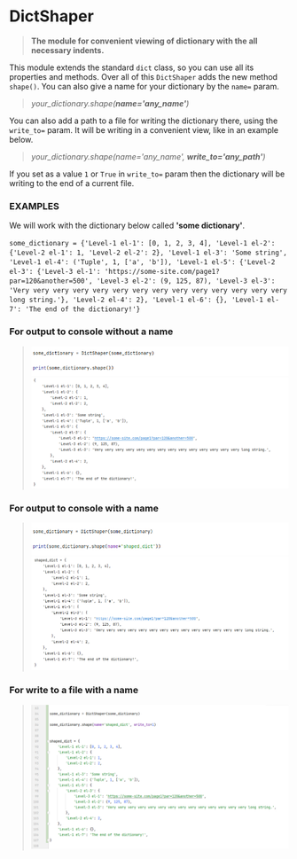 # DictShaper

> **The module for convenient viewing of dictionary 
> with the all necessary indents.**

This module extends the standard `dict` class, so you can
use all its properties and methods. Over all of this `DictShaper`
adds the new method `shape()`. You can also give a name for your
dictionary by the `name=` param.

> *your_dictionary.shape(___name='any_name'___)*

You can also add a path to a file for writing the dictionary there,
using the `write_to=` param. It will be writing in a convenient view,
like in an example below.

> *your_dictionary.shape(name='any_name', ___write_to='any_path'___)*

If you set as a value `1` or `True` in `write_to=` param then the
dictionary will be writing to the end of a current file.

### EXAMPLES

We will work with the dictionary below called **'some dictionary'**.

`some_dictionary = {'Level-1 el-1': [0, 1, 2, 3, 4], 'Level-1 el-2': {'Level-2 el-1': 1, 'Level-2 el-2': 2}, 'Level-1 el-3': 'Some string', 'Level-1 el-4': ('Tuple', 1, ['a', 'b']), 'Level-1 el-5': {'Level-2 el-3': {'Level-3 el-1': 'https://some-site.com/page1?par=120&another=500', 'Level-3 el-2': (9, 125, 87), 'Level-3 el-3': 'Very very very very very very very very very very very very very very long string.'}, 'Level-2 el-4': 2}, 'Level-1 el-6': {}, 'Level-1 el-7': 'The end of the dictionary!'}
`

### For output to console without a name

> ![DictShaper code](static/dictshaper1a.jpg)
> ![DictShaper code](static/dictshaper1.jpg)

### For output to console with a name

> ![DictShaper code](static/dictshaper2a.jpg)
> ![DictShaper code](static/dictshaper2.jpg)

### For write to a file with a name

> ![DictShaper code](static/dictshaper3.jpg)